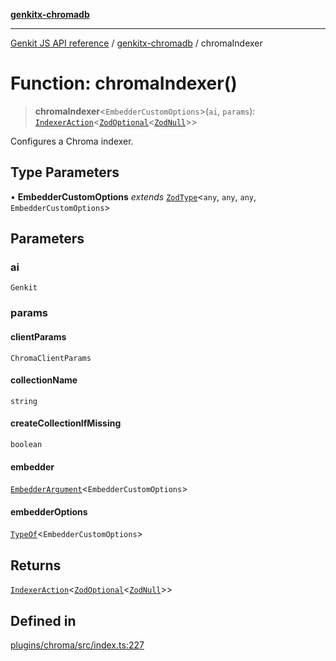 [**genkitx-chromadb**](../README.md)

***

[Genkit JS API reference](../../README.md) / [genkitx-chromadb](../README.md) / chromaIndexer

# Function: chromaIndexer()

> **chromaIndexer**\<`EmbedderCustomOptions`\>(`ai`, `params`): [`IndexerAction`](../../genkit/type-aliases/IndexerAction.md)\<[`ZodOptional`](../../genkit/namespaces/z/classes/ZodOptional.md)\<[`ZodNull`](../../genkit/namespaces/z/classes/ZodNull.md)\>\>

Configures a Chroma indexer.

## Type Parameters

• **EmbedderCustomOptions** *extends* [`ZodType`](../../genkit/namespaces/z/classes/ZodType.md)\<`any`, `any`, `any`, `EmbedderCustomOptions`\>

## Parameters

### ai

`Genkit`

### params

#### clientParams

`ChromaClientParams`

#### collectionName

`string`

#### createCollectionIfMissing

`boolean`

#### embedder

[`EmbedderArgument`](../../genkit/type-aliases/EmbedderArgument.md)\<`EmbedderCustomOptions`\>

#### embedderOptions

[`TypeOf`](../../genkit/namespaces/z/type-aliases/TypeOf.md)\<`EmbedderCustomOptions`\>

## Returns

[`IndexerAction`](../../genkit/type-aliases/IndexerAction.md)\<[`ZodOptional`](../../genkit/namespaces/z/classes/ZodOptional.md)\<[`ZodNull`](../../genkit/namespaces/z/classes/ZodNull.md)\>\>

## Defined in

[plugins/chroma/src/index.ts:227](https://github.com/firebase/genkit/blob/286538acadb0c266800cfa4edc099546226d5af8/js/plugins/chroma/src/index.ts#L227)
